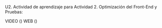 U2. Actividad de aprendizaje para Actividad 2. Optimización del Front-End y Pruebas:

VIDEO ()
WEB ()

